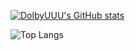 [![DolbyUUU's GitHub stats](https://github-readme-stats.vercel.app/api?username=DolbyUUU)](https://github.com/DolbyUUU/github-readme-stats)

![Top Langs](https://github-readme-stats.vercel.app/api/top-langs/?username=DolbyUUU&layout=compact)
